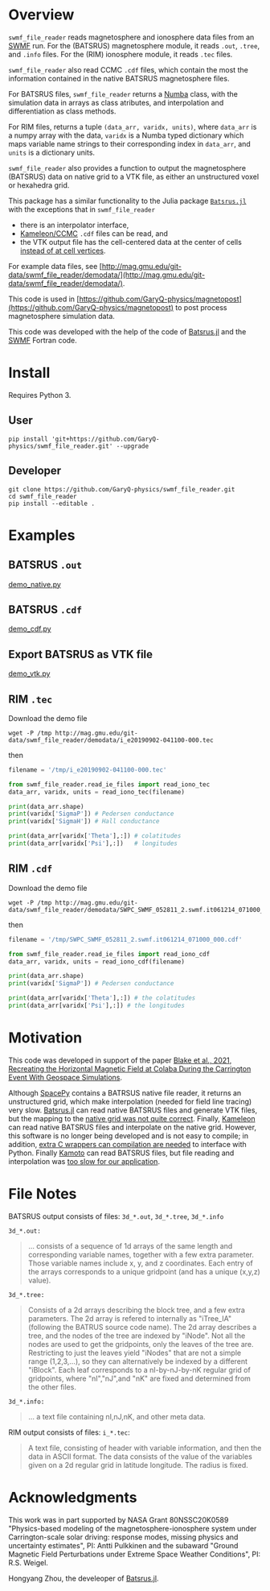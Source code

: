 # Overview

`swmf_file_reader` reads magnetosphere and ionosphere data files from an [SWMF](https://clasp.engin.umich.edu/research/theory-computational-methods/swmf-downloadable-software/) run.
For the (BATSRUS) magnetosphere module, it reads `.out`, `.tree`, and `.info` files.
For the (RIM) ionosphere module, it reads `.tec` files.

`swmf_file_reader`  also read CCMC `.cdf` files, which contain the most the information contained in the native BATSRUS magnetosphere files.

For BATSRUS files, `swmf_file_reader` returns a [Numba](https://numba.pydata.org/) class, with the simulation data in arrays as class atributes, and interpolation and differentiation as class methods.

For RIM files, returns a tuple `(data_arr, varidx, units)`, where `data_arr` is a numpy array with the data, `varidx` is a Numba typed dictionary which maps variable name strings to their corresponding index in `data_arr`, and `units` is a dictionary units.

`swmf_file_reader` also provides a function to output the magnetosphere (BATSRUS) data on native grid to a VTK file, as either an unstructured voxel or hexahedra grid.

This package has a similar functionality to the Julia package [`Batsrus.jl`](https://github.com/henry2004y/Batsrus.jl)
with the exceptions that in `swmf_file_reader`
* there is an interpolator interface,
* [Kameleon/CCMC](https://ccmc.gsfc.nasa.gov/Kameleon/) `.cdf` files can be read, and
* the VTK output file has the cell-centered data at the center of cells [instead of at cell vertices](https://github.com/henry2004y/Batsrus.jl/issues/3).

For example data files, see [http://mag.gmu.edu/git-data/swmf_file_reader/demodata/](http://mag.gmu.edu/git-data/swmf_file_reader/demodata/).

This code is used in [https://github.com/GaryQ-physics/magnetopost](https://github.com/GaryQ-physics/magnetopost) to post process magnetosphere simulation data.

This code was developed with the help of the code of [Batsrus.jl](https://github.com/henry2004y/Batsrus.jl) and the [SWMF](https://clasp.engin.umich.edu/research/theory-computational-methods/swmf-downloadable-software/) Fortran code.

# Install

Requires Python 3.

## User

```
pip install 'git+https://github.com/GaryQ-physics/swmf_file_reader.git' --upgrade
```

## Developer

```
git clone https://github.com/GaryQ-physics/swmf_file_reader.git
cd swmf_file_reader
pip install --editable .
```

# Examples

## BATSRUS `.out`

[demo_native.py](https://github.com/GaryQ-physics/swmf_file_reader/blob/main/demo_native.py)

## BATSRUS `.cdf`

[demo_cdf.py](https://github.com/GaryQ-physics/swmf_file_reader/blob/main/demo_cdf.py)

## Export BATSRUS as VTK file

[demo_vtk.py](https://github.com/GaryQ-physics/swmf_file_reader/blob/main/demo_vtk.py)


## RIM `.tec`

Download the demo file

```
wget -P /tmp http://mag.gmu.edu/git-data/swmf_file_reader/demodata/i_e20190902-041100-000.tec
```

then

```python
filename = '/tmp/i_e20190902-041100-000.tec'

from swmf_file_reader.read_ie_files import read_iono_tec
data_arr, varidx, units = read_iono_tec(filename)

print(data_arr.shape)
print(varidx['SigmaP']) # Pedersen conductance
print(varidx['SigmaH']) # Hall conductance

print(data_arr[varidx['Theta'],:]) # colatitudes
print(data_arr[varidx['Psi'],:])   # longitudes
```

## RIM `.cdf`

Download the demo file

```
wget -P /tmp http://mag.gmu.edu/git-data/swmf_file_reader/demodata/SWPC_SWMF_052811_2.swmf.it061214_071000_000.cdf
```

then

```python
filename = '/tmp/SWPC_SWMF_052811_2.swmf.it061214_071000_000.cdf'

from swmf_file_reader.read_ie_files import read_iono_cdf
data_arr, varidx, units = read_iono_cdf(filename)

print(data_arr.shape)
print(varidx['SigmaP']) # Pedersen conductance

print(data_arr[varidx['Theta'],:]) # the colatitudes
print(data_arr[varidx['Psi'],:]) # the longitudes
```

# Motivation

This code was developed in support of the paper [Blake et al., 2021, Recreating the Horizontal Magnetic Field at Colaba During the Carrington Event With Geospace Simulations](https://doi.org/10.1029/2020SW002585).

Although [SpacePy](https://spacepy.org) contains a BATRSUS native file reader, it returns an unstructured grid, which make interpolation (needed for field line tracing) very slow. [Batsrus.jl](https://github.com/henry2004y/Batsrus.jl) can read native BATSRUS files and generate VTK files, but the mapping to the [native grid was not quite correct](https://github.com/henry2004y/Batsrus.jl/issues/3). Finally, [Kameleon](https://ccmc.gsfc.nasa.gov/Kameleon/) can read native BATSRUS files and interpolate on the native grid. However, this software is no longer being developed and is not easy to compile; in addition, [extra C wrappers can compilation are needed](https://github.com/rweigel/kameleon) to interface with Python. Finally [Kamoto](https://github.com/nasa/Kamodo) can read BATSRUS files, but file reading and interpolation was [too slow for our application](https://github.com/nasa/Kamodo/issues/21).

# File Notes

BATSRUS output consists of files: `3d_*.out`, `3d_*.tree`, `3d_*.info`

`3d_*.out:`
> ... consists of a sequence of 1d arrays of the same length and corresponding variable names, together with a few extra parameter. Those variable names include x, y, and z coordinates. Each entry of the arrays corresponds to a unique gridpoint (and has a unique (x,y,z) value).

`3d_*.tree:`
> Consists of a 2d arrays describing the block tree, and a few extra parameters. The 2d array is refered to internally as "iTree_IA" (following the BATRUS source code name). The 2d array describes a tree, and the nodes of the tree are indexed by "iNode". Not all the nodes are used to get the gridpoints, only the leaves of the tree are. Restricting to just the leaves  yield "iNodes" that are not a simple range (1,2,3,...), so they can alternatively be indexed by a different "iBlock". Each leaf corresponds to a nI-by-nJ-by-nK regular grid of gridpoints, where "nI","nJ",and "nK" are fixed and determined from the other files.

`3d_*.info:`
> ... a text file containing nI,nJ,nK, and other meta data.

RIM output consists of files: `i_*.tec`:
> A text file, consisting of header with variable information, and then the data in ASCII format. The data consists of the value of the variables given on a 2d regular grid in latitude longitude. The radius is fixed.

# Acknowledgments

This work was in part supported by NASA Grant 80NSSC20K0589 "Physics-based modeling of the magnetosphere-ionosphere system under Carrington-scale solar driving: response modes, missing physics and uncertainty estimates", PI: Antti Pulkkinen and the subaward "Ground Magnetic Field Perturbations under Extreme Space Weather Conditions", PI: R.S. Weigel.

Hongyang Zhou, the develeoper of [Batsrus.jl](https://github.com/henry2004y/Batsrus.jl).


